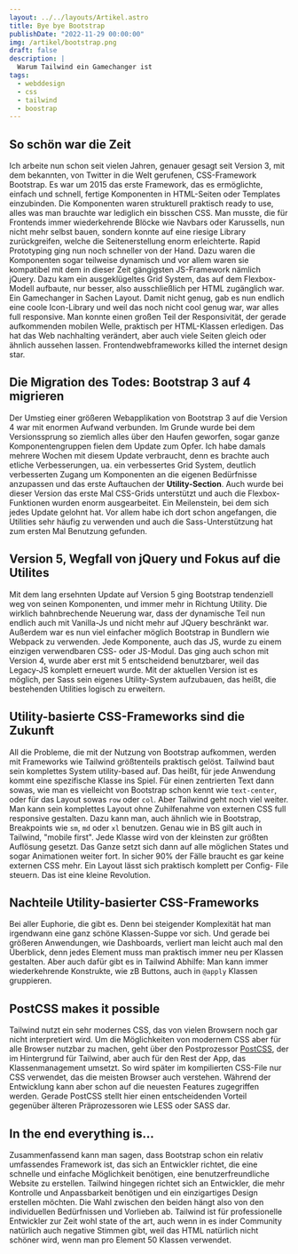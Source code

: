 ```yaml
---
layout: ../../layouts/Artikel.astro
title: Bye bye Bootstrap
publishDate: "2022-11-29 00:00:00"
img: /artikel/bootstrap.png
draft: false
description: |
  Warum Tailwind ein Gamechanger ist
tags:
  - webddesign
  - css
  - tailwind
  - boostrap
---
```

## So schön war die Zeit
Ich arbeite nun schon seit vielen Jahren, genauer gesagt seit Version 3, mit dem bekannten, von Twitter in die Welt gerufenen, CSS-Framework Bootstrap. Es war um 2015 das erste Framework, das es ermöglichte, einfach und schnell, fertige Komponenten in HTML-Seiten oder Templates einzubinden. Die Komponenten waren strukturell praktisch ready to use, alles was man brauchte war lediglich ein bisschen CSS. Man musste, die für Frontends immer wiederkehrende Blöcke wie Navbars oder Karussells, nun nicht mehr selbst bauen, sondern konnte auf eine riesige Library zurückgreifen, welche die Seitenerstellung enorm erleichterte. Rapid Prototyping ging nun noch schneller von der Hand. Dazu waren die Komponenten sogar teilweise dynamisch und vor allem waren sie kompatibel mit dem in dieser Zeit gängigsten JS-Framework nämlich jQuery.
Dazu kam ein ausgeklügeltes Grid System, das auf dem Flexbox-Modell aufbaute, nur besser, also ausschließlich per HTML zugänglich war. Ein Gamechanger in Sachen Layout.
Damit nicht genug, gab es nun endlich eine coole Icon-Library und weil das noch nicht cool genug war, war alles full responsive. Man konnte einen großen Teil der Responsivität, der gerade aufkommenden mobilen Welle, praktisch per HTML-Klassen erledigen. Das hat das Web nachhalting verändert, aber auch viele Seiten gleich oder ähnlich aussehen lassen.  Frontendwebframeworks killed the internet design star.

## Die Migration des Todes: Bootstrap 3 auf 4 migrieren
Der Umstieg einer größeren Webapplikation von Bootstrap 3 auf die Version 4 war mit enormen Aufwand verbunden. Im Grunde wurde bei dem Versionssprung so ziemlich alles über den Haufen geworfen, sogar ganze Komponentengruppen fielen dem Update zum Opfer. Ich habe damals mehrere Wochen mit diesem Update verbraucht, denn es brachte auch etliche Verbesserungen, ua. ein verbessertes Grid System, deutlich verbesserten Zugang um Komponenten an die eigenen Bedürfnisse anzupassen und das erste Auftauchen der **Utility-Section**. Auch wurde bei dieser Version das erste Mal CSS-Grids unterstützt und auch die Flexbox-Funktionen wurden enorm ausgearbeitet. Ein Meilenstein, bei dem sich jedes Update gelohnt hat. Vor allem habe ich dort schon angefangen, die Utilities sehr häufig zu verwenden und auch die Sass-Unterstützung hat zum ersten Mal Benutzung gefunden. 

## Version 5, Wegfall von jQuery und Fokus auf die Utilites
Mit dem lang ersehnten Update auf Version 5 ging Bootstrap tendenziell weg von seinen Komponenten, und immer mehr in Richtung Utility. 
Die wirklich bahnbrechende Neuerung war, dass der dynamische Teil nun endlich auch mit Vanilla-Js und nicht mehr auf JQuery beschränkt war. Außerdem war es nun viel einfacher möglich Bootstrap in Bundlern wie Webpack zu verwenden. Jede Komponente, auch das JS, wurde zu einem einzigen verwendbaren CSS- oder JS-Modul. Das ging auch schon mit Version 4, wurde aber erst mit 5 entscheidend benutzbarer, weil das Legacy-JS komplett erneuert wurde. 
Mit der aktuellen Version ist es möglich, per Sass sein eigenes Utility-System aufzubauen, das heißt, die bestehenden Utilities logisch zu erweitern. 


## Utility-basierte CSS-Frameworks sind die Zukunft
All die Probleme, die mit der Nutzung von Bootstrap aufkommen, werden mit Frameworks wie Tailwind größtenteils praktisch gelöst. Tailwind baut sein komplettes System utility-based auf. Das heißt, für jede Anwendung kommt eine spezifische Klasse ins Spiel. Für einen zentrierten Text dann sowas, wie man es vielleicht von Bootstrap schon kennt wie `text-center`, oder für das Layout sowas `row` oder `col`. 
Aber Tailwind geht noch viel weiter. Man kann sein komplettes Layout ohne Zuhilfenahme von externen CSS full responsive gestalten. Dazu kann man, auch ähnlich wie in Bootstrap, Breakpoints wie `sm`, `md` oder `xl` benutzen. Genau wie in BS gilt auch in Tailwind, "mobile first". Jede Klasse wird von der kleinsten zur größten Auflösung gesetzt. Das Ganze setzt sich dann auf alle möglichen States und sogar Animationen weiter fort. In sicher 90% der Fälle braucht es gar keine externen CSS mehr. Ein Layout lässt sich praktisch komplett per Config- File steuern. Das ist eine kleine Revolution.


## Nachteile Utility-basierter CSS-Frameworks
Bei aller Euphorie, die gibt es. Denn bei steigender Komplexität hat man irgendwann eine ganz schöne Klassen-Suppe vor sich. Und gerade bei größeren Anwendungen, wie Dashboards, verliert man leicht auch mal den Überblick, denn jedes Element muss man praktisch immer neu per Klassen gestalten. Aber auch dafür gibt es in Tailwind Abhilfe: Man kann immer wiederkehrende Konstrukte, wie zB Buttons, auch in `@apply` Klassen gruppieren. 

## PostCSS makes it possible
Tailwind nutzt ein sehr modernes CSS, das von vielen Browsern noch gar nicht interpretiert wird. Um die Möglichkeiten von modernem CSS aber für alle Browser nutzbar zu machen, geht über den Postprozessor [PostCSS](https://postcss.org/), der im Hintergrund für Tailwind, aber auch für den Rest der App, das Klassenmanagement umsetzt. So wird später im kompilierten CSS-File nur CSS verwendet, das die meisten Browser auch verstehen. Während der Entwicklung kann aber schon auf die neuesten Features zugegriffen werden. Gerade PostCSS stellt hier einen entscheidenden Vorteil gegenüber älteren Präprozessoren wie LESS oder SASS dar.

## In the end everything is...
Zusammenfassend kann man sagen, dass Bootstrap schon ein relativ umfassendes Framework ist, das sich an Entwickler richtet, die eine schnelle und einfache Möglichkeit benötigen, eine benutzerfreundliche Website zu erstellen. Tailwind hingegen richtet sich an Entwickler, die mehr Kontrolle und Anpassbarkeit benötigen und ein einzigartiges Design erstellen möchten. Die Wahl zwischen den beiden hängt also von den individuellen Bedürfnissen und Vorlieben ab. Tailwind ist für professionelle Entwickler zur Zeit wohl state of the art, auch wenn in es inder Community natürlich auch negative Stimmen gibt, weil das HTML natürlich nicht schöner wird, wenn man pro Element 50 Klassen verwendet.